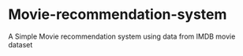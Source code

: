 # Movie-recommendation-system

A Simple Movie recommendation system using data from IMDB movie dataset
